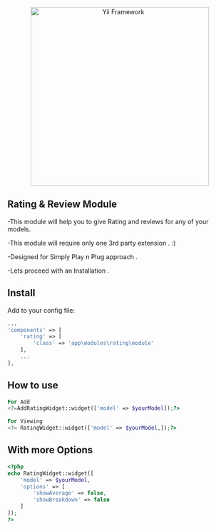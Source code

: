<p align="center">
    <a href="http://toxsl.com" target="_blank">
        <img src="https://toxsl.com/themes/toxsl/img/toxsl_logo.png" width="400" alt="Yii Framework" />
    </a>
</p>

Rating & Review Module
------------

-This module will help you to give Rating and reviews for any of your models.

-This module will require only one 3rd party extension . :)

-Designed for Simply Play n Plug approach .

-Lets proceed with an Installation .

## Install

Add to your config file:

```php
...
'components' => [
    'rating' => [
        'class' => 'app\modules\rating\module'
    ],
    ...
],
```

## How to use
```php
For Add
<?=AddRatingWidget::widget(['model' => $yourModel]);?>

For Viewing
<?= RatingWidget::widget(['model' => $yourModel,]);?>
```

## With more Options
```php
<?php
echo RatingWidget::widget([
    'model' => $yourModel,
    'options' => [
        'showAverage' => false,
        'showBreakdown' => false
    ]
]);
?>
```

